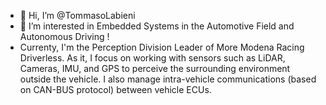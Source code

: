 - 👋 Hi, I’m @TommasoLabieni
- 👀 I’m interested in Embedded Systems in the Automotive Field and Autonomous Driving  !
- Currenty, I'm the Perception Division Leader of More Modena Racing Driverless. As it, I focus on working with sensors
such as LiDAR, Cameras, IMU, and GPS to perceive the surrounding environment outside the vehicle.
I also manage intra-vehicle communications (based on CAN-BUS protocol) between vehicle ECUs.
<!---
TommasoLabieni/TommasoLabieni is a ✨ special ✨ repository because its `README.md` (this file) appears on your GitHub profile.
You can click the Preview link to take a look at your changes.
--->
